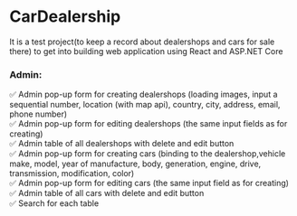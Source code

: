 # CarDealership
It is a test project(to keep a record about dealershops and cars for sale there) to get into building web application using React and ASP.NET Core


### Admin:
:white_check_mark: Admin pop-up form for creating dealershops (loading images, input a sequential number, location (with map api), country, city, address, email, phone number)  
:white_check_mark: Admin pop-up form for editing dealershops (the same input fields as for creating)  
:white_check_mark: Admin table of all dealershops with delete and edit button  
:white_check_mark: Admin pop-up form for creating cars (binding to the dealershop,vehicle make, model, year of manufacture, body, generation, engine, drive, transmission, modification, color)  
:white_check_mark: Admin pop-up form for editing cars (the same input field as for creating)  
:white_check_mark: Admin table of all cars with delete and edit button  
:white_check_mark: Search for each table

